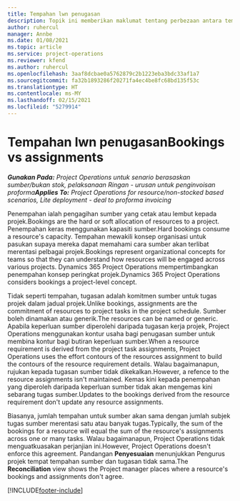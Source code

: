```yaml
---
title: Tempahan lwn penugasan
description: Topik ini memberikan maklumat tentang perbezaan antara tempahan sumber dan penugasan sumber.
author: ruhercul
manager: Annbe
ms.date: 01/08/2021
ms.topic: article
ms.service: project-operations
ms.reviewer: kfend
ms.author: ruhercul
ms.openlocfilehash: 3aaf8dcbae0a5762879c2b1223eba3bdc33af1a7
ms.sourcegitcommit: fa32b1893286f20271fa4ec4be8fc68bd135f53c
ms.translationtype: HT
ms.contentlocale: ms-MY
ms.lasthandoff: 02/15/2021
ms.locfileid: "5279914"
---
```

# <a name="bookings-vs-assignments"></a><span data-ttu-id="315b0-103">Tempahan lwn penugasan</span><span class="sxs-lookup"><span data-stu-id="315b0-103">Bookings vs assignments</span></span>

<span data-ttu-id="315b0-104">_**Gunakan Pada:** Project Operations untuk senario berasaskan sumber/bukan stok, pelaksanaan Ringan - urusan untuk penginvoisan proforma_</span><span class="sxs-lookup"><span data-stu-id="315b0-104">_**Applies To:** Project Operations for resource/non-stocked based scenarios, Lite deployment - deal to proforma invoicing_</span></span>

<span data-ttu-id="315b0-105">Penempahan ialah pengagihan sumber yang cetak atau lembut kepada projek.</span><span class="sxs-lookup"><span data-stu-id="315b0-105">Bookings are the hard or soft allocation of resources to a project.</span></span> <span data-ttu-id="315b0-106">Penempahan keras menggunakan kapasiti sumber.</span><span class="sxs-lookup"><span data-stu-id="315b0-106">Hard bookings consume a resource's capacity.</span></span> <span data-ttu-id="315b0-107">Tempahan mewakili konsep organisasi untuk pasukan supaya mereka dapat memahami cara sumber akan terlibat merentasi pelbagai projek.</span><span class="sxs-lookup"><span data-stu-id="315b0-107">Bookings represent organizational concepts for teams so that they can understand how resources will be engaged across various projects.</span></span> <span data-ttu-id="315b0-108">Dynamics 365 Project Operations mempertimbangkan penempahan konsep peringkat projek.</span><span class="sxs-lookup"><span data-stu-id="315b0-108">Dynamics 365 Project Operations considers bookings a project-level concept.</span></span> 

<span data-ttu-id="315b0-109">Tidak seperti tempahan, tugasan adalah komitmen sumber untuk tugas projek dalam jadual projek.</span><span class="sxs-lookup"><span data-stu-id="315b0-109">Unlike bookings, assignments are the commitment of resources to project tasks in the project schedule.</span></span> <span data-ttu-id="315b0-110">Sumber boleh dinamakan atau generik.</span><span class="sxs-lookup"><span data-stu-id="315b0-110">The resources can be named or generic.</span></span>  <span data-ttu-id="315b0-111">Apabila keperluan sumber diperolehi daripada tugasan kerja projek, Project Operations menggunakan kontur usaha bagi penugasan sumber untuk membina kontur bagi butiran keperluan sumber.</span><span class="sxs-lookup"><span data-stu-id="315b0-111">When a resource requirement is derived from the project task assignments, Project Operations uses the effort contours of the resources assignment to build the contours of the resource requirement details.</span></span> <span data-ttu-id="315b0-112">Walau bagaimanapun, rujukan kepada tugasan sumber tidak dikekalkan.</span><span class="sxs-lookup"><span data-stu-id="315b0-112">However, a refence to the resource assignments isn't maintained.</span></span> <span data-ttu-id="315b0-113">Kemas kini kepada penempahan yang diperoleh daripada keperluan sumber tidak akan mengemas kini sebarang tugas sumber.</span><span class="sxs-lookup"><span data-stu-id="315b0-113">Updates to the bookings derived from the resource requirement don't update any resource assignments.</span></span>

<span data-ttu-id="315b0-114">Biasanya, jumlah tempahan untuk sumber akan sama dengan jumlah subjek tugas sumber merentasi satu atau banyak tugas.</span><span class="sxs-lookup"><span data-stu-id="315b0-114">Typically, the sum of the bookings for a resource will equal the sum of the resource's assignments across one or many tasks.</span></span> <span data-ttu-id="315b0-115">Walau bagaimanapun, Project Operations tidak menguatkuasakan perjanjian ini.</span><span class="sxs-lookup"><span data-stu-id="315b0-115">However, Project Operations doesn't enforce this agreement.</span></span> <span data-ttu-id="315b0-116">Pandangan **Penyesuaian** menunjukkan Pengurus projek tempat tempahan sumber dan tugasan tidak sama.</span><span class="sxs-lookup"><span data-stu-id="315b0-116">The **Reconciliation** view shows the Project manager places where a resource's bookings and assignments don't agree.</span></span>




[!INCLUDE[footer-include](../includes/footer-banner.md)]